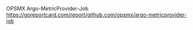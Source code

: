 OPSMX Argo-MetricProvider-Job
https://goreportcard.com/report/github.com/opsmx/argo-metricprovider-job
